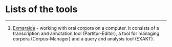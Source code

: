 # Lists of the tools
_____
1. [Еxmaralda](https://exmaralda.org/en/about-exmaralda/) - working with oral corpora on a computer. It consists of a transcription and annotation tool (Partitur-Editor), a tool for managing corpora (Corpus-Manager) and a query and analysis tool (EXAKT).
